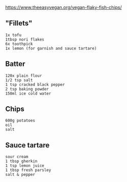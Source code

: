 https://www.theeasyvegan.org/vegan-flaky-fish-chips/


## "Fillets"

    1x tofu
    1tbsp nori flakes
    6x toothpick
    1x lemon (for garnish and sauce tartare)

## Batter

    120x plain flour
    1/2 tsp salt
    1 tsp cracked black pepper
    2 tsp baking powder
    150ml ice cold water

## Chips
    
    600g potatoes
    oil
    salt

## Sauce tartare

    sour cream
    1 tbsp gherkin
    1 tsp lemon juice
    1 tbsp fresh parsley
    salt & pepper
